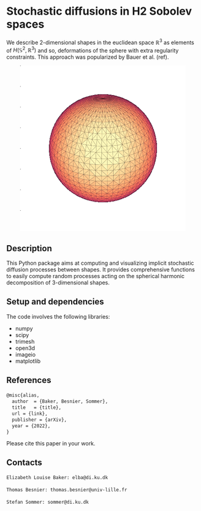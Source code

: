# Stochastic diffusions in H2 Sobolev spaces

We describe 2-dimensional shapes in the euclidean space $\mathbb{R}^3$ as elements of $H(\mathbb{S}^2, \mathbb{R}^3)$ and so, deformations of the sphere with extra regularity constraints. This approach was popularized by Bauer et al. (ref).

<p align="center">
<img src="https://github.com/tbesnier/bm-shapes/blob/main/examples/tests/wiener_process/Q_identity_49coeffs.gif" alt="animated" />
</p>
  
## Description
This Python package aims at computing and visualizing implicit stochastic diffusion processes between shapes. It provides comprehensive functions to easily compute random processes acting on the spherical harmonic decomposition of 3-dimensional shapes.

## Setup and dependencies

The code involves the following libraries:
- numpy
- scipy
- trimesh
- open3d
- imageio
- matplotlib

## References

    @misc{alias,
      author  = {Baker, Besnier, Sommer},
      title   = {title},  
      url = {link},
      publisher = {arXiv},  
      year = {2022},
    }

Please cite this paper in your work.

## Contacts

    Elizabeth Louise Baker: elba@di.ku.dk

    Thomas Besnier: thomas.besnier@univ-lille.fr

    Stefan Sommer: sommer@di.ku.dk
